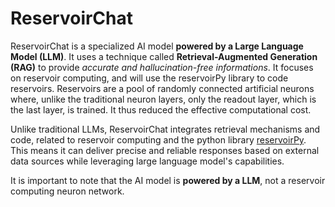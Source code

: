 # ReservoirChat

ReservoirChat is a specialized AI model **powered by a Large Language Model (LLM)**. It uses a technique called **Retrieval-Augmented Generation (RAG)** to provide *accurate and hallucination-free informations*. It focuses on reservoir computing, and will use the reservoirPy library to code reservoirs. Reservoirs are a pool of randomly connected artificial neurons where, unlike the traditional neuron layers, only the readout layer, which is the last layer, is trained. It thus reduced the effective computational cost.

Unlike traditional LLMs, ReservoirChat integrates retrieval mechanisms and code, related to reservoir computing and the python library [reservoirPy](https://reservoirpy.readthedocs.io/en/latest/). This means it can deliver precise and reliable responses based on external data sources while leveraging large language model's capabilities.

It is important to note that the AI model is **powered by a LLM**, not a reservoir computing neuron network.
